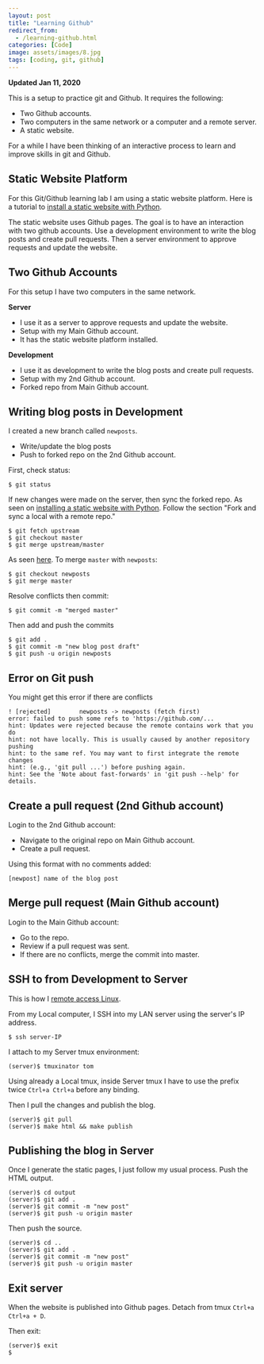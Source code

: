 ```yaml
---
layout: post
title: "Learning Github"
redirect_from:
  - /learning-github.html
categories: [Code]
image: assets/images/8.jpg
tags: [coding, git, github]
---
```


**Updated Jan 11, 2020**

This is a setup to practice git and Github. It requires the following:

* Two Github accounts.
* Two computers in the same network or a computer and a remote server.
* A static website.


For a while I have been thinking of an interactive process to learn and improve skills in git and Github.

## Static Website Platform

For this Git/Github learning lab I am using a static website platform. Here is a tutorial to [install a static website with Python](https://www.tomordonez.com/make-static-website-python-github-pages.html).

The static website uses Github pages. The goal is to have an interaction with two github accounts. Use a development environment to write the blog posts and create pull requests. Then a server environment to approve requests and update the website.

## Two Github Accounts

For this setup I have two computers in the same network.

**Server**

* I use it as a server to approve requests and update the website.
* Setup with my Main Github account.
* It has the static website platform installed.

**Development**

* I use it as development to write the blog posts and create pull requests.
* Setup with my 2nd Github account.
* Forked repo from Main Github account.

## Writing blog posts in Development

I created a new branch called `newposts`.

* Write/update the blog posts
* Push to forked repo on the 2nd Github account.

First, check status:

    $ git status

If new changes were made on the server, then sync the forked repo. As seen on [installing a static website with Python](https://www.tomordonez.com/make-static-website-python-github-pages.html). Follow the section "Fork and sync a local with a remote repo."

    $ git fetch upstream
    $ git checkout master
    $ git merge upstream/master

As seen [here](https://stackoverflow.com/questions/16955980/git-merge-master-into-feature-branch). To merge `master` with `newposts`:

    $ git checkout newposts
    $ git merge master

Resolve conflicts then commit:

    $ git commit -m "merged master"

Then add and push the commits

    $ git add .
    $ git commit -m "new blog post draft"
    $ git push -u origin newposts

## Error on Git push

You might get this error if there are conflicts

    ! [rejected]        newposts -> newposts (fetch first)
    error: failed to push some refs to 'https://github.com/...
    hint: Updates were rejected because the remote contains work that you do
    hint: not have locally. This is usually caused by another repository pushing
    hint: to the same ref. You may want to first integrate the remote changes
    hint: (e.g., 'git pull ...') before pushing again.
    hint: See the 'Note about fast-forwards' in 'git push --help' for details.

## Create a pull request (2nd Github account)

Login to the 2nd Github account:

* Navigate to the original repo on Main Github account.
* Create a pull request.

Using this format with no comments added:

    [newpost] name of the blog post


## Merge pull request (Main Github account)

Login to the Main Github account:

* Go to the repo.
* Review if a pull request was sent.
* If there are no conflicts, merge the commit into master.


## SSH to from Development to Server

This is how I [remote access Linux](https://www.tomordonez.com/remote-access-linux-fedora.html).

From my Local computer, I SSH into my LAN server using the server's IP address.

    $ ssh server-IP

I attach to my Server tmux environment:

    (server)$ tmuxinator tom

Using already a Local tmux, inside Server tmux I have to use the prefix twice `Ctrl+a Ctrl+a` before any binding.

Then I pull the changes and publish the blog.

    (server)$ git pull
    (server)$ make html && make publish

## Publishing the blog in Server

Once I generate the static pages, I just follow my usual process. Push the HTML output.

    (server)$ cd output
    (server)$ git add .
    (server)$ git commit -m "new post"
    (server)$ git push -u origin master

Then push the source.

    (server)$ cd ..
    (server)$ git add .
    (server)$ git commit -m "new post"
    (server)$ git push -u origin master

## Exit server

When the website is published into Github pages. Detach from tmux `Ctrl+a Ctrl+a + D`.

Then exit:

    (server)$ exit
    $